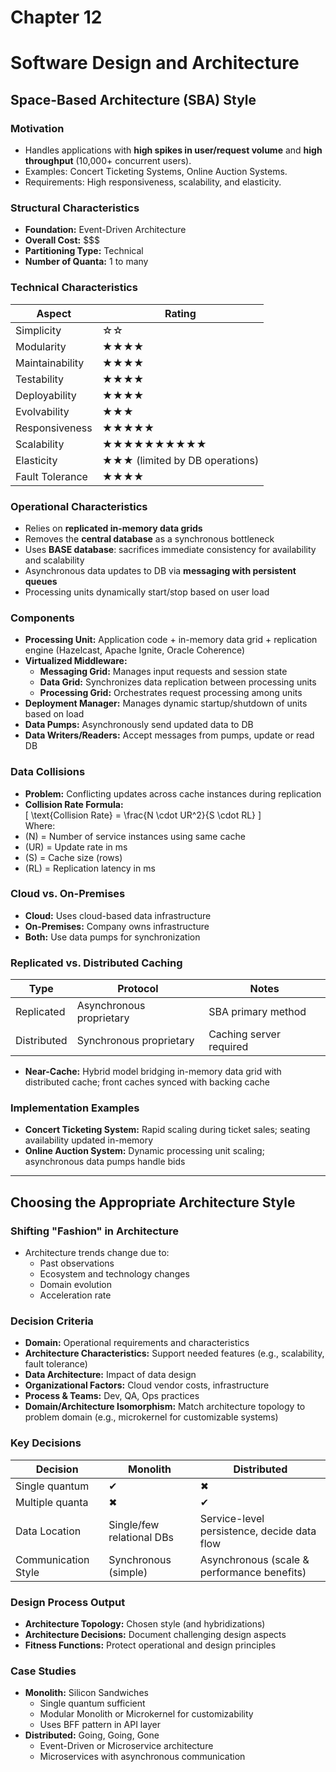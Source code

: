 # Chapter 12
# Software Design and Architecture

## Space-Based Architecture (SBA) Style

### Motivation
- Handles applications with **high spikes in user/request volume** and **high throughput** (10,000+ concurrent users).  
- Examples: Concert Ticketing Systems, Online Auction Systems.  
- Requirements: High responsiveness, scalability, and elasticity.

### Structural Characteristics
- **Foundation:** Event-Driven Architecture  
- **Overall Cost:** $$$  
- **Partitioning Type:** Technical  
- **Number of Quanta:** 1 to many  

### Technical Characteristics
| Aspect         | Rating |
|----------------|--------|
| Simplicity     | ☆☆ |
| Modularity     | ★★★★ |
| Maintainability| ★★★★ |
| Testability    | ★★★★ |
| Deployability  | ★★★★ |
| Evolvability   | ★★★ |
| Responsiveness | ★★★★★ |
| Scalability    | ★★★★★★★★★★ |
| Elasticity     | ★★★ (limited by DB operations) |
| Fault Tolerance| ★★★★ |

### Operational Characteristics
- Relies on **replicated in-memory data grids**  
- Removes the **central database** as a synchronous bottleneck  
- Uses **BASE database**: sacrifices immediate consistency for availability and scalability  
- Asynchronous data updates to DB via **messaging with persistent queues**  
- Processing units dynamically start/stop based on user load  

### Components
- **Processing Unit:** Application code + in-memory data grid + replication engine (Hazelcast, Apache Ignite, Oracle Coherence)  
- **Virtualized Middleware:**  
  - **Messaging Grid:** Manages input requests and session state  
  - **Data Grid:** Synchronizes data replication between processing units  
  - **Processing Grid:** Orchestrates request processing among units  
- **Deployment Manager:** Manages dynamic startup/shutdown of units based on load  
- **Data Pumps:** Asynchronously send updated data to DB  
- **Data Writers/Readers:** Accept messages from pumps, update or read DB  

### Data Collisions
- **Problem:** Conflicting updates across cache instances during replication  
- **Collision Rate Formula:**  
\[
\text{Collision Rate} = \frac{N \cdot UR^2}{S \cdot RL}
\]  
Where:  
- \(N\) = Number of service instances using same cache  
- \(UR\) = Update rate in ms  
- \(S\) = Cache size (rows)  
- \(RL\) = Replication latency in ms  

### Cloud vs. On-Premises
- **Cloud:** Uses cloud-based data infrastructure  
- **On-Premises:** Company owns infrastructure  
- **Both:** Use data pumps for synchronization  

### Replicated vs. Distributed Caching
| Type | Protocol | Notes |
|------|---------|------|
| Replicated | Asynchronous proprietary | SBA primary method |
| Distributed | Synchronous proprietary | Caching server required |
- **Near-Cache:** Hybrid model bridging in-memory data grid with distributed cache; front caches synced with backing cache  

### Implementation Examples
- **Concert Ticketing System:** Rapid scaling during ticket sales; seating availability updated in-memory  
- **Online Auction System:** Dynamic processing unit scaling; asynchronous data pumps handle bids  

---

## Choosing the Appropriate Architecture Style

### Shifting "Fashion" in Architecture
- Architecture trends change due to:  
  - Past observations  
  - Ecosystem and technology changes  
  - Domain evolution  
  - Acceleration rate  

### Decision Criteria
- **Domain:** Operational requirements and characteristics  
- **Architecture Characteristics:** Support needed features (e.g., scalability, fault tolerance)  
- **Data Architecture:** Impact of data design  
- **Organizational Factors:** Cloud vendor costs, infrastructure  
- **Process & Teams:** Dev, QA, Ops practices  
- **Domain/Architecture Isomorphism:** Match architecture topology to problem domain (e.g., microkernel for customizable systems)  

### Key Decisions
| Decision | Monolith | Distributed |
|----------|----------|------------|
| Single quantum | ✔ | ✖ |
| Multiple quanta | ✖ | ✔ |
| Data Location | Single/few relational DBs | Service-level persistence, decide data flow |
| Communication Style | Synchronous (simple) | Asynchronous (scale & performance benefits) |

### Design Process Output
- **Architecture Topology:** Chosen style (and hybridizations)  
- **Architecture Decisions:** Document challenging design aspects  
- **Fitness Functions:** Protect operational and design principles  

### Case Studies
- **Monolith:** Silicon Sandwiches  
  - Single quantum sufficient  
  - Modular Monolith or Microkernel for customizability  
  - Uses BFF pattern in API layer  
- **Distributed:** Going, Going, Gone  
  - Event-Driven or Microservice architecture  
  - Microservices with asynchronous communication
